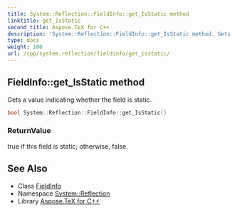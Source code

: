 ```yaml
---
title: System::Reflection::FieldInfo::get_IsStatic method
linktitle: get_IsStatic
second_title: Aspose.TeX for C++
description: 'System::Reflection::FieldInfo::get_IsStatic method. Gets a value indicating whether the field is static in C++.'
type: docs
weight: 100
url: /cpp/system.reflection/fieldinfo/get_isstatic/
---
```

## FieldInfo::get_IsStatic method


Gets a value indicating whether the field is static.

```cpp
bool System::Reflection::FieldInfo::get_IsStatic()
```


### ReturnValue

true if this field is static; otherwise, false.

## See Also

* Class [FieldInfo](../)
* Namespace [System::Reflection](../../)
* Library [Aspose.TeX for C++](../../../)
